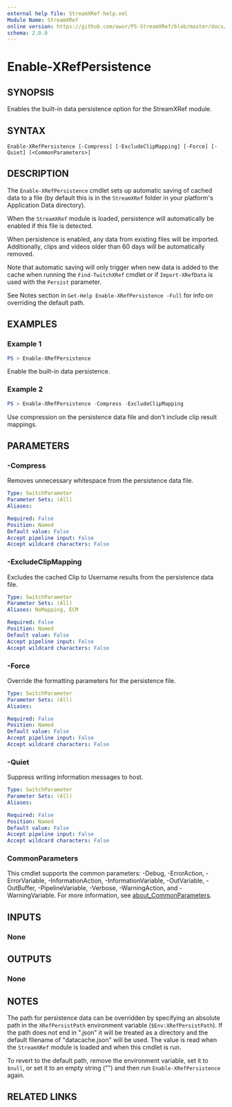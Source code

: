 ```yaml
---
external help file: StreamXRef-help.xml
Module Name: StreamXRef
online version: https://github.com/awsr/PS-StreamXRef/blob/master/docs/Enable-XRefPersistence.md
schema: 2.0.0
---
```


# Enable-XRefPersistence

## SYNOPSIS
Enables the built-in data persistence option for the StreamXRef module.

## SYNTAX

```
Enable-XRefPersistence [-Compress] [-ExcludeClipMapping] [-Force] [-Quiet] [<CommonParameters>]
```

## DESCRIPTION
The `Enable-XRefPersistence` cmdlet sets up automatic saving of cached data to a file (by default this is in the `StreamXRef` folder in your platform's Application Data directory).

When the `StreamXRef` module is loaded, persistence will automatically be enabled if this file is detected.

When persistence is enabled, any data from existing files will be imported. Additionally, clips and videos older than 60 days will be automatically removed.

Note that automatic saving will only trigger when new data is added to the cache when running the `Find-TwitchXRef` cmdlet or if `Import-XRefData` is used with the `Persist` parameter.

See Notes section in `Get-Help Enable-XRefPersistence -Full` for info on overriding the default path.

## EXAMPLES

### Example 1
```powershell
PS > Enable-XRefPersistence
```

Enable the built-in data persistence.

### Example 2
```powershell
PS > Enable-XRefPersistence -Compress -ExcludeClipMapping
```

Use compression on the persistence data file and don't include clip result mappings.

## PARAMETERS

### -Compress
Removes unnecessary whitespace from the persistence data file.

```yaml
Type: SwitchParameter
Parameter Sets: (All)
Aliases:

Required: False
Position: Named
Default value: False
Accept pipeline input: False
Accept wildcard characters: False
```

### -ExcludeClipMapping
Excludes the cached Clip to Username results from the persistence data file.

```yaml
Type: SwitchParameter
Parameter Sets: (All)
Aliases: NoMapping, ECM

Required: False
Position: Named
Default value: False
Accept pipeline input: False
Accept wildcard characters: False
```

### -Force
Override the formatting parameters for the persistence file.

```yaml
Type: SwitchParameter
Parameter Sets: (All)
Aliases:

Required: False
Position: Named
Default value: False
Accept pipeline input: False
Accept wildcard characters: False
```

### -Quiet
Suppress writing information messages to host.

```yaml
Type: SwitchParameter
Parameter Sets: (All)
Aliases:

Required: False
Position: Named
Default value: False
Accept pipeline input: False
Accept wildcard characters: False
```

### CommonParameters
This cmdlet supports the common parameters: -Debug, -ErrorAction, -ErrorVariable, -InformationAction, -InformationVariable, -OutVariable, -OutBuffer, -PipelineVariable, -Verbose, -WarningAction, and -WarningVariable. For more information, see [about_CommonParameters](http://go.microsoft.com/fwlink/?LinkID=113216).

## INPUTS

### None

## OUTPUTS

### None

## NOTES

The path for persistence data can be overridden by specifying an absolute path in the `XRefPersistPath` environment variable (`$Env:XRefPersistPath`). If the path does not end in ".json" it will be treated as a directory and the default filename of "datacache.json" will be used. The value is read when the `StreamXRef` module is loaded and when this cmdlet is run.

To revert to the default path, remove the environment variable, set it to `$null`, or set it to an empty string ("") and then run `Enable-XRefPersistence` again.

## RELATED LINKS
